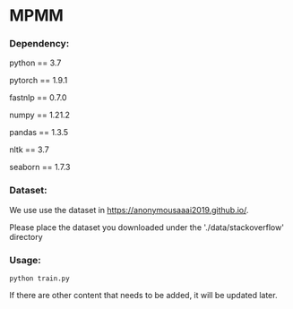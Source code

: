 # MPMM

### Dependency:

python == 3.7

pytorch == 1.9.1

fastnlp == 0.7.0

numpy == 1.21.2

pandas == 1.3.5

nltk == 3.7

seaborn == 1.7.3

### Dataset:

We use use the dataset in https://anonymousaaai2019.github.io/.

Please place the dataset you downloaded under the './data/stackoverflow' directory

### Usage:

`python train.py`

If there are other content that needs to be added, it will be updated later.
